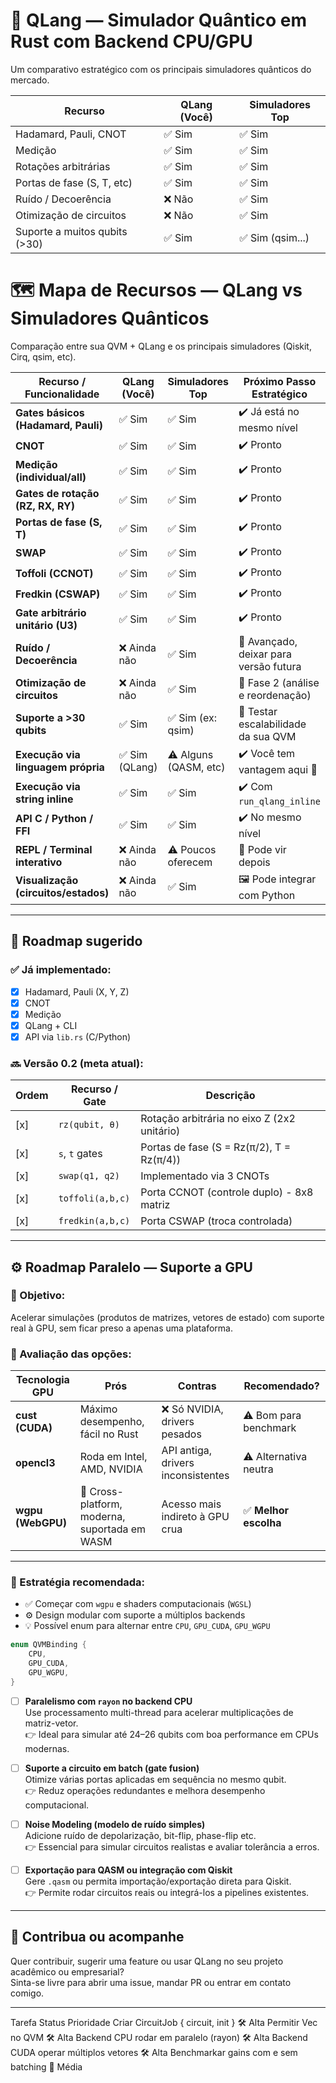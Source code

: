 # 🧠 QLang — Simulador Quântico em Rust com Backend CPU/GPU

Um comparativo estratégico com os principais simuladores quânticos do mercado.

| Recurso                       | QLang (Você) | Simuladores Top  |
| ----------------------------- | ------------ | ---------------- |
| Hadamard, Pauli, CNOT         | ✅ Sim       | ✅ Sim           |
| Medição                       | ✅ Sim       | ✅ Sim           |
| Rotações arbitrárias          | ✅ Sim       | ✅ Sim           |
| Portas de fase (S, T, etc)    | ✅ Sim       | ✅ Sim           |
| Ruído / Decoerência           | ❌ Não       | ✅ Sim           |
| Otimização de circuitos       | ❌ Não       | ✅ Sim           |
| Suporte a muitos qubits (>30) | ✅ Sim       | ✅ Sim (qsim...) |

# 🗺️ Mapa de Recursos — QLang vs Simuladores Quânticos

Comparação entre sua QVM + QLang e os principais simuladores (Qiskit, Cirq, qsim, etc).

| Recurso / Funcionalidade             | QLang (Você)   | Simuladores Top       | Próximo Passo Estratégico              |
| ------------------------------------ | -------------- | --------------------- | -------------------------------------- |
| **Gates básicos (Hadamard, Pauli)**  | ✅ Sim         | ✅ Sim                | ✔️ Já está no mesmo nível              |
| **CNOT**                             | ✅ Sim         | ✅ Sim                | ✔️ Pronto                              |
| **Medição (individual/all)**         | ✅ Sim         | ✅ Sim                | ✔️ Pronto                              |
| **Gates de rotação (RZ, RX, RY)**    | ✅ Sim         | ✅ Sim                | ✔️ Pronto                              |
| **Portas de fase (S, T)**            | ✅ Sim         | ✅ Sim                | ✔️ Pronto                              |
| **SWAP**                             | ✅ Sim         | ✅ Sim                | ✔️ Pronto                              |
| **Toffoli (CCNOT)**                  | ✅ Sim         | ✅ Sim                | ✔️ Pronto                              |
| **Fredkin (CSWAP)**                  | ✅ Sim         | ✅ Sim                | ✔️ Pronto                              |
| **Gate arbitrário unitário (U3)**    | ✅ Sim         | ✅ Sim                | ✔️ Pronto                              |
| **Ruído / Decoerência**              | ❌ Ainda não   | ✅ Sim                | 🚧 Avançado, deixar para versão futura |
| **Otimização de circuitos**          | ❌ Ainda não   | ✅ Sim                | 🧠 Fase 2 (análise e reordenação)      |
| **Suporte a >30 qubits**             | ✅ Sim         | ✅ Sim (ex: qsim)     | 🔬 Testar escalabilidade da sua QVM    |
| **Execução via linguagem própria**   | ✅ Sim (QLang) | ⚠️ Alguns (QASM, etc) | ✔️ Você tem vantagem aqui 💎           |
| **Execução via string inline**       | ✅ Sim         | ✅ Sim                | ✔️ Com `run_qlang_inline`              |
| **API C / Python / FFI**             | ✅ Sim         | ✅ Sim                | ✔️ No mesmo nível                      |
| **REPL / Terminal interativo**       | ❌ Ainda não   | ⚠️ Poucos oferecem    | 🧪 Pode vir depois                     |
| **Visualização (circuitos/estados)** | ❌ Ainda não   | ✅ Sim                | 🖼️ Pode integrar com Python            |

---

## 🎯 Roadmap sugerido

### ✅ Já implementado:

- [x] Hadamard, Pauli (X, Y, Z)
- [x] CNOT
- [x] Medição
- [x] QLang + CLI
- [x] API via `lib.rs` (C/Python)

### 🔜 Versão 0.2 (meta atual):

| Ordem | Recurso / Gate   | Descrição                                   |
| ----- | ---------------- | ------------------------------------------- |
| [x]   | `rz(qubit, θ)`   | Rotação arbitrária no eixo Z (2x2 unitário) |
| [x]   | `s`, `t` gates   | Portas de fase (S = Rz(π/2), T = Rz(π/4))   |
| [x]   | `swap(q1, q2)`   | Implementado via 3 CNOTs                    |
| [x]   | `toffoli(a,b,c)` | Porta CCNOT (controle duplo) - 8x8 matriz   |
| [x]   | `fredkin(a,b,c)` | Porta CSWAP (troca controlada)              |

---

## ⚙️ Roadmap Paralelo — Suporte a GPU

### 🎯 Objetivo:

Acelerar simulações (produtos de matrizes, vetores de estado) com suporte real à GPU, sem ficar preso a apenas uma plataforma.

### 🧠 Avaliação das opções:

| Tecnologia GPU    | Prós                                          | Contras                            | Recomendado?          |
| ----------------- | --------------------------------------------- | ---------------------------------- | --------------------- |
| **cust (CUDA)**   | Máximo desempenho, fácil no Rust              | ❌ Só NVIDIA, drivers pesados      | ⚠️ Bom para benchmark |
| **opencl3**       | Roda em Intel, AMD, NVIDIA                    | API antiga, drivers inconsistentes | ⚠️ Alternativa neutra |
| **wgpu (WebGPU)** | 🚀 Cross-platform, moderna, suportada em WASM | Acesso mais indireto à GPU crua    | ✅ **Melhor escolha** |

---

### 🚀 Estratégia recomendada:

- ✅ Começar com `wgpu` e shaders computacionais (`WGSL`)
- ⚙️ Design modular com suporte a múltiplos backends
- 💡 Possível enum para alternar entre `CPU`, `GPU_CUDA`, `GPU_WGPU`

```rust
enum QVMBinding {
    CPU,
    GPU_CUDA,
    GPU_WGPU,
}
```

- [ ] **Paralelismo com `rayon` no backend CPU**  
       Use processamento multi-thread para acelerar multiplicações de matriz-vetor.  
       👉 Ideal para simular até 24–26 qubits com boa performance em CPUs modernas.

- [ ] **Suporte a circuito em batch (gate fusion)**  
       Otimize várias portas aplicadas em sequência no mesmo qubit.  
       👉 Reduz operações redundantes e melhora desempenho computacional.

- [ ] **Noise Modeling (modelo de ruído simples)**  
       Adicione ruído de depolarização, bit-flip, phase-flip etc.  
       👉 Essencial para simular circuitos realistas e avaliar tolerância a erros.

- [ ] **Exportação para QASM ou integração com Qiskit**  
       Gere `.qasm` ou permita importação/exportação direta para Qiskit.  
       👉 Permite rodar circuitos reais ou integrá-los a pipelines existentes.

---

## 🤝 Contribua ou acompanhe

Quer contribuir, sugerir uma feature ou usar QLang no seu projeto acadêmico ou empresarial?  
Sinta-se livre para abrir uma issue, mandar PR ou entrar em contato comigo.

---

Tarefa Status Prioridade
Criar CircuitJob { circuit, init } 🛠️ Alta
Permitir Vec<Job> no QVM 🛠️ Alta
Backend CPU rodar em paralelo (rayon) 🛠️ Alta
Backend CUDA operar múltiplos vetores 🛠️ Alta
Benchmarkar gains com e sem batching 🧪 Média
